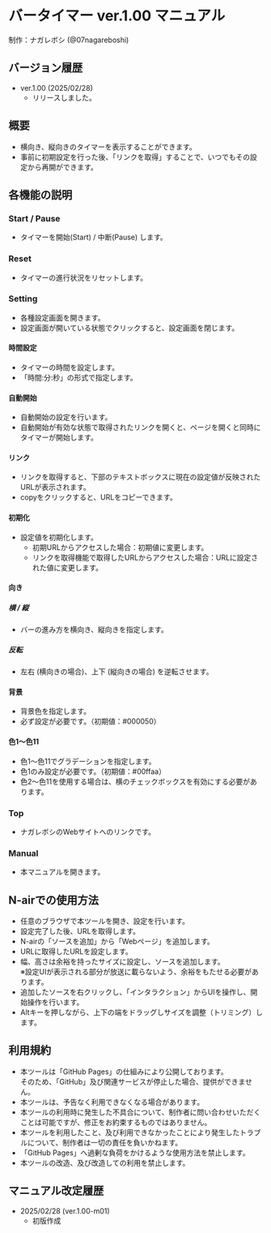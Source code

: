 # バータイマー ver.1.00 マニュアル
制作：ナガレボシ (@07nagareboshi)

## バージョン履歴
- ver.1.00 (2025/02/28)
  - リリースしました。

## 概要
- 横向き、縦向きのタイマーを表示することができます。
- 事前に初期設定を行った後、「リンクを取得」することで、いつでもその設定から再開ができます。

## 各機能の説明
### Start / Pause
- タイマーを開始(Start) / 中断(Pause) します。

### Reset
- タイマーの進行状況をリセットします。

### Setting
- 各種設定画面を開きます。
- 設定画面が開いている状態でクリックすると、設定画面を閉じます。
#### 時間設定
- タイマーの時間を設定します。
- 「時間:分:秒」の形式で指定します。
#### 自動開始
- 自動開始の設定を行います。
- 自動開始が有効な状態で取得されたリンクを開くと、ページを開くと同時にタイマーが開始します。
#### リンク
- リンクを取得すると、下部のテキストボックスに現在の設定値が反映されたURLが表示されます。
- copyをクリックすると、URLをコピーできます。
#### 初期化
- 設定値を初期化します。
  - 初期URLからアクセスした場合：初期値に変更します。
  - リンクを取得機能で取得したURLからアクセスした場合：URLに設定された値に変更します。
#### 向き
##### 横 / 縦
- バーの進み方を横向き、縦向きを指定します。
##### 反転
- 左右 (横向きの場合)、上下 (縦向きの場合) を逆転させます。
#### 背景
- 背景色を指定します。
- 必ず設定が必要です。（初期値：#000050）
#### 色1～色11
- 色1～色11でグラデーションを指定します。
- 色1のみ設定が必要です。（初期値：#00ffaa）
- 色2～色11を使用する場合は、横のチェックボックスを有効にする必要があります。
### Top
- ナガレボシのWebサイトへのリンクです。
### Manual
- 本マニュアルを開きます。

## N-airでの使用方法
- 任意のブラウザで本ツールを開き、設定を行います。
- 設定完了した後、URLを取得します。
- N-airの「ソースを追加」から「Webページ」を追加します。
- URLに取得したURLを設定します。
- 幅、高さは余裕を持ったサイズに設定し、ソースを追加します。  
※設定UIが表示される部分が放送に載らないよう、余裕をもたせる必要があります。
- 追加したソースを右クリックし、「インタラクション」からUIを操作し、開始操作を行います。
- Altキーを押しながら、上下の端をドラッグしサイズを調整（トリミング）します。

## 利用規約
- 本ツールは「GitHub Pages」の仕組みにより公開しております。  
そのため、「GitHub」及び関連サービスが停止した場合、提供ができません。
- 本ツールは、予告なく利用できなくなる場合があります。
- 本ツールの利用時に発生した不具合について、制作者に問い合わせいただくことは可能ですが、修正をお約束するものではありません。
- 本ツールを利用したこと、及び利用できなかったことにより発生したトラブルについて、制作者は一切の責任を負いかねます。
- 「GitHub Pages」へ過剰な負荷をかけるような使用方法を禁止します。
- 本ツールの改造、及び改造しての利用を禁止します。

## マニュアル改定履歴
- 2025/02/28 (ver.1.00-m01)
  - 初版作成